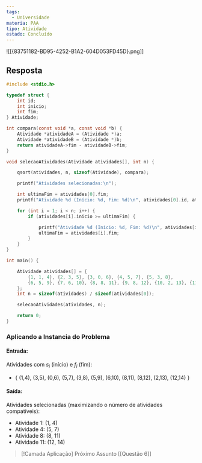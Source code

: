 ```yaml
---
tags:
  - Universidade
materia: PAA
tipo: Atividade
estado: Concluído
---
```

![[{83751182-BD95-4252-B1A2-604D053FD45D}.png]]
## Resposta

``` C
#include <stdio.h>

typedef struct {
    int id;
    int inicio;
    int fim;
} Atividade;

int compara(const void *a, const void *b) {
    Atividade *atividadeA = (Atividade *)a;
    Atividade *atividadeB = (Atividade *)b;
    return atividadeA->fim - atividadeB->fim;
}

void selecaoAtividades(Atividade atividades[], int n) {

    qsort(atividades, n, sizeof(Atividade), compara);

    printf("Atividades selecionadas:\n");

    int ultimaFim = atividades[0].fim;
    printf("Atividade %d (Início: %d, Fim: %d)\n", atividades[0].id, atividades[0].inicio, atividades[0].fim);

    for (int i = 1; i < n; i++) {
        if (atividades[i].inicio >= ultimaFim) {

            printf("Atividade %d (Início: %d, Fim: %d)\n", atividades[i].id, atividades[i].inicio, atividades[i].fim);
            ultimaFim = atividades[i].fim;
        }
    }
}

int main() {

    Atividade atividades[] = {
        {1, 1, 4}, {2, 3, 5}, {3, 0, 6}, {4, 5, 7}, {5, 3, 8},
        {6, 5, 9}, {7, 6, 10}, {8, 8, 11}, {9, 8, 12}, {10, 2, 13}, {11, 12, 14}
    };
    int n = sizeof(atividades) / sizeof(atividades[0]);

    selecaoAtividades(atividades, n);

    return 0;
}
```

### **Aplicando a Instancia do Problema**

#### Entrada:
Atividades com $s_i$ (início) e $f_i$ (fim):
- \{ (1,4), (3,5), (0,6), (5,7), (3,8), (5,9), (6,10), (8,11), (8,12), (2,13), (12,14) \} 

#### Saída:
Atividades selecionadas (maximizando o número de atividades compatíveis):
- Atividade 1:  (1, 4) 
- Atividade 4:  (5, 7) 
- Atividade 8: (8, 11) 
- Atividade 11:  (12, 14) 


> [!Camada Aplicação] Próximo Assunto 
> [[Questão 6]]